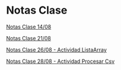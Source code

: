 # Notas Clase

[Notas Clase 14/08](Notas%20Clase%2025cb0f9d9c8980d39041d2056935e51c/Notas%20Clase%2014%2008%2024fb0f9d9c8980cd901ee927d017e056.md)

[Notas Clase 21/08](Notas%20Clase%2025cb0f9d9c8980d39041d2056935e51c/Notas%20Clase%2021%2008%20256b0f9d9c8980eebdafcddf5d24f7f4.md)

[Notas Clase 26/08 - Actividad ListaArray](Notas%20Clase%2025cb0f9d9c8980d39041d2056935e51c/Notas%20Clase%2026%2008%20-%20Actividad%20ListaArray%2025bb0f9d9c898072bfadf0f3c482c8bd.md)

[Notas Clase 28/08 - Actividad Procesar Csv](Notas%20Clase%2025cb0f9d9c8980d39041d2056935e51c/Notas%20Clase%2028%2008%20-%20Actividad%20Procesar%20Csv%2025db0f9d9c8980668c2fe0d97d47caaf.md)